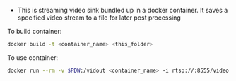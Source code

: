 * This is streaming video sink bundled up in a docker container. It
saves a specified video stream to a file for later post processing

To build container:
```bash
docker build -t <container_name> <this_folder>
```

To use container:
```bash
docker run --rm -v $PDW:/vidout <container_name> -i rtsp://:8555/video
```
